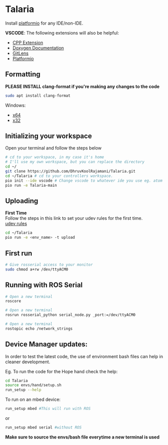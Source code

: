 # Talaria

Install [platformio](https://platformio.org/platformio-ide) for any IDE/non-IDE.  

**VSCODE**: The following extensions will also be helpful:
 - [CPP Extension](https://marketplace.visualstudio.com/items?itemName=ms-vscode.cpptools)
 - [Doxygen Documentation](https://marketplace.visualstudio.com/items?itemName=cschlosser.doxdocgen)
 - [GitLens](https://marketplace.visualstudio.com/items?itemName=eamodio.gitlens)
 - [Platformio](https://marketplace.visualstudio.com/items?itemName=platformio.platformio-ide)

## Formatting

**PLEASE INSTALL clang-format if you're making any changes to the code**  

```bash
sudo apt install clang-format
```

Windows:  
 - [x64](http://llvm.org/releases/3.7.0/LLVM-3.7.0-win64.exe)
 - [x32](http://llvm.org/releases/3.7.0/LLVM-3.7.0-win32.exe)

## Initializing your workspace

Open your terminal and follow the steps below  

```bash
# cd to your workspace, in my case it's home
# I'll use my own workspace, but you can replace the directory
cd ~/
git clone https://github.com/DhruvKoolRajamani/Talaria.git
cd ~/Talaria # cd to your controllers workspace.
pio init --ide vscode # Change vscode to whatever ide you use eg. atom
pio run -e Talaria-main
```

## Uploading

**First Time**  
Follow the steps in this link to set your udev rules for the first time.  
[udev rules](https://docs.platformio.org/en/latest/faq.html#faq-udev-rules)

```bash
cd ~/Talaria
pio run -e <env_name> -t upload
```

## First run

```bash
# Give rosserial access to your monitor
sudo chmod a+rw /dev/ttyACM0
```

## Running with ROS Serial

```bash
# Open a new terminal
roscore

# Open a new terminal
rosrun rosserial_python serial_node.py _port:=/dev/ttyACM0

# Open a new terminal
rostopic echo /network_strings
```

## Device Manager updates:  

In order to test the latest code, the use of environment bash files can help in 
cleaner development.  

Eg. To run the code for the Hope hand check the help:

```bash
cd Talaria
source envs/hand/setup.sh
run_setup --help
```

To run on an mbed device:  

```bash
run_setup mbed #This will run with ROS
```

or  

```bash
run_setup mbed serial #without ROS
```

**Make sure to source the envs/bash file everytime a new terminal is used**

